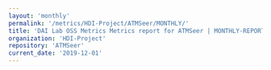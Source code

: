 ```yaml
---
layout: 'monthly'
permalink: '/metrics/HDI-Project/ATMSeer/MONTHLY/'
title: 'DAI Lab OSS Metrics Metrics report for ATMSeer | MONTHLY-REPORT-2019-12-01'
organization: 'HDI-Project'
repository: 'ATMSeer'
current_date: '2019-12-01'
---
```

